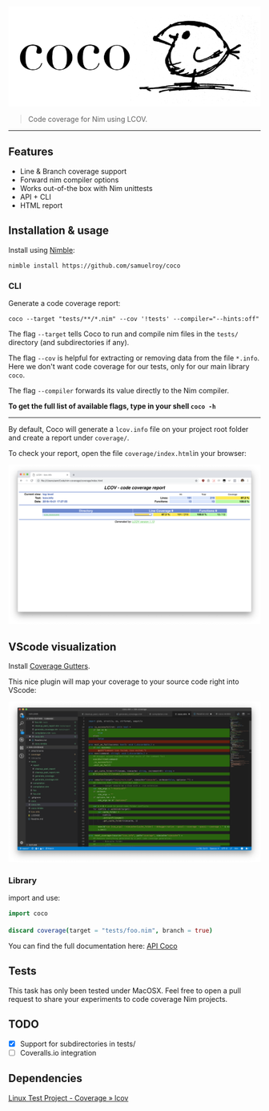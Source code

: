 ![43c4b9c5.png](attachments/43c4b9c5.png)

> Code coverage for Nim using LCOV.
___

## Features

* Line & Branch coverage support
* Forward nim compiler options
* Works out-of-the box with Nim unittests
* API + CLI
* HTML report


## Installation & usage

Install using [Nimble](https://github.com/nim-lang/nimble):

```shell
nimble install https://github.com/samuelroy/coco
```

### CLI

Generate a code coverage report:

```shell
coco --target "tests/**/*.nim" --cov '!tests' --compiler="--hints:off" 
```

The flag `--target` tells Coco to run and compile nim files in the `tests/` directory (and subdirectories if any).

The flag `--cov` is helpful for extracting or removing data from the file `*.info`. Here we don't want code coverage for our tests, only for our main library `coco`.

The flag `--compiler` forwards its value directly to the Nim compiler.

**To get the full list of available flags, type in your shell `coco -h`**
___
By default, Coco will generate a `lcov.info` file on your project root folder and create a report under `coverage/`. 

To check your report, open the file `coverage/index.html`in your browser:

![a74b8ce4.png](attachments/a74b8ce4.png)

## VScode visualization

Install [Coverage Gutters](https://marketplace.visualstudio.com/items?itemName=ryanluker.vscode-coverage-gutters).

This nice plugin will map your coverage to your source code right into VScode:

![b5193c3c.png](attachments/b5193c3c.png)

### Library

import and use:

```nim
import coco

discard coverage(target = "tests/foo.nim", branch = true)

```

You can find the full documentation here: [API Coco](https://samuelroy.github.io/coco/)


## Tests

This task has only been tested under MacOSX. Feel free to open a pull request to share your experiments to code coverage Nim projects.

## TODO

- [x] Support for subdirectories in tests/
- [ ] Coveralls.io integration

## Dependencies

[Linux Test Project - Coverage » lcov](http://ltp.sourceforge.net/coverage/lcov.php)